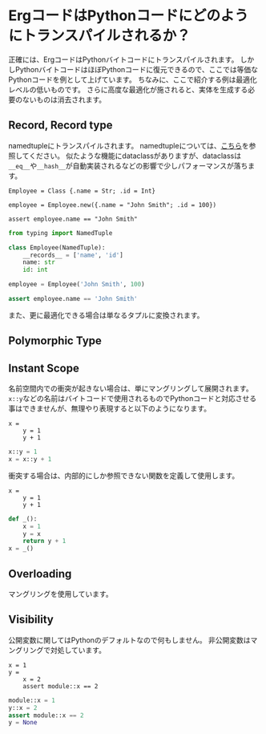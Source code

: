 # ErgコードはPythonコードにどのようにトランスパイルされるか？

正確には、ErgコードはPythonバイトコードにトランスパイルされます。
しかしPythonバイトコードはほぼPythonコードに復元できるので、ここでは等価なPythonコードを例として上げています。
ちなみに、ここで紹介する例は最適化レベルの低いものです。
さらに高度な最適化が施されると、実体を生成する必要のないものは消去されます。

## Record, Record type

namedtupleにトランスパイルされます。
namedtupleについては、[こちら](https://docs.python.jp/3/library/collections.html#collections.namedtuple)を参照してください。
似たような機能にdataclassがありますが、dataclassは`__eq__`や`__hash__`が自動実装されるなどの影響で少しパフォーマンスが落ちます。

```erg
Employee = Class {.name = Str; .id = Int}

employee = Employee.new({.name = "John Smith"; .id = 100})

assert employee.name == "John Smith"
```

```python
from typing import NamedTuple

class Employee(NamedTuple):
    __records__ = ['name', 'id']
    name: str
    id: int

employee = Employee('John Smith', 100)

assert employee.name == 'John Smith'
```

また、更に最適化できる場合は単なるタプルに変換されます。

## Polymorphic Type

## Instant Scope

名前空間内での衝突が起きない場合は、単にマングリングして展開されます。
`x::y`などの名前はバイトコードで使用されるものでPythonコードと対応させる事はできませんが、無理やり表現すると以下のようになります。

```erg
x =
    y = 1
    y + 1
```

```python
x::y = 1
x = x::y + 1
```

衝突する場合は、内部的にしか参照できない関数を定義して使用します。

```erg
x =
    y = 1
    y + 1
```

```python
def _():
    x = 1
    y = x
    return y + 1
x = _()
```

## Overloading

マングリングを使用しています。

## Visibility

公開変数に関してはPythonのデフォルトなので何もしません。
非公開変数はマングリングで対処しています。

```erg
x = 1
y =
    x = 2
    assert module::x == 2
```

```python
module::x = 1
y::x = 2
assert module::x == 2
y = None
```
